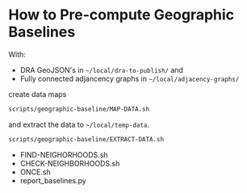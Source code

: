 # How to Pre-compute Geographic Baselines

With:

* DRA GeoJSON's in `~/local/dra-to-publish/` and
* Fully connected adjancency graphs in `~/local/adjacency-graphs/`

create data maps

```bash
scripts/geographic-baseline/MAP-DATA.sh
```

and extract the data to `~/local/temp-data`.

```bash
scripts/geographic-baseline/EXTRACT-DATA.sh
```

  - FIND-NEIGHORHOODS.sh
  - CHECK-NEIGHBORHOODS.sh
  - ONCE.sh
  - report_baselines.py